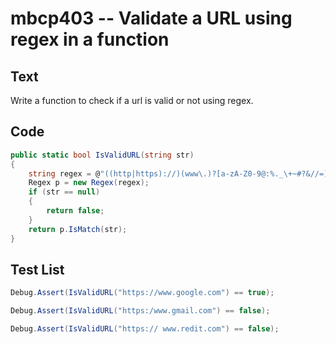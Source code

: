 # mbcp403 -- Validate a URL using regex in a function

## Text

Write a function to check if a url is valid or not using regex.

## Code

```csharp
public static bool IsValidURL(string str) 
{
    string regex = @"((http|https)://)(www\.)?[a-zA-Z0-9@:%._\+~#?&//=]{2,256}\.[a-z]{2,6}\b([-a-zA-Z0-9@:%._\+~#?&//=]*)";
    Regex p = new Regex(regex);
    if (str == null) 
    {
        return false;
    }
    return p.IsMatch(str);
}
```

## Test List

```csharp
Debug.Assert(IsValidURL("https://www.google.com") == true);
```

```csharp
Debug.Assert(IsValidURL("https:/www.gmail.com") == false);
```

```csharp
Debug.Assert(IsValidURL("https:// www.redit.com") == false);
```
